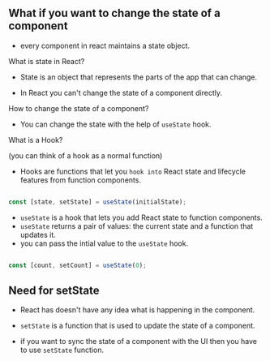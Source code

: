 ## What if you want to change the state of a component 

- every component in react maintains a state object.

What is state in React?

- State is an object that represents the parts of the app that can change.



- In React you can't change the state of a component directly.


How to change the state of a component?

- You can change the state with the help of `useState` hook.


What is a Hook?

(you can think of a hook as a normal function)

- Hooks are functions that let you `hook into` React state and lifecycle features from function components.


```jsx

const [state, setState] = useState(initialState);

```

- `useState` is a hook that lets you add React state to function components.
- `useState` returns a pair of values: the current state and a function that updates it.
- you can pass the intial value to the `useState` hook.

```jsx

const [count, setCount] = useState(0);

```

## Need for setState

- React has doesn't have any idea what is happening in the component.
  
- `setState` is a function that is used to update the state of a component.

- if you want to sync the state of a component with the UI then you have to use `setState` function.





